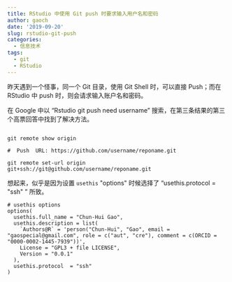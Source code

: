 ```yaml
---
title: RStudio 中使用 Git push 时要求输入用户名和密码
author: gaoch
date: '2019-09-20'
slug: rstudio-git-push
categories:
  - 信息技术
tags:
  - git
  - RStudio
---
```


昨天遇到一个怪事，同一个 Git 目录，使用 Git Shell 时，可以直接 Push；而在 RStudio 中 push 时，则会请求输入账户名和密码。

在 Google 中以 “Rstudio git push need username” 搜索，在第三条结果的第三个高票回答中找到了解决方法。

```

git remote show origin

#  Push  URL: https://github.com/username/reponame.git

git remote set-url origin git+ssh://git@github.com/username/reponame.git
```

想起来，似乎是因为设置 `usethis` "options" 时候选择了 “usethis.protocol = "ssh" ” 所致。

```
# usethis options
options(
  usethis.full_name = "Chun-Hui Gao",
  usethis.description = list(
    `Authors@R` = 'person("Chun-Hui", "Gao", email = "gaospecial@gmail.com", role = c("aut", "cre"), comment = c(ORCID = "0000-0002-1445-7939"))',
    License = "GPL3 + file LICENSE",
    Version = "0.0.1"
  ),
  usethis.protocol  = "ssh"
)
```
